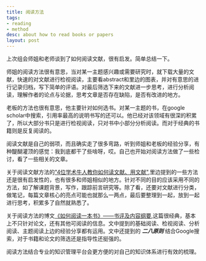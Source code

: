 ```yaml
---
title: 阅读方法
tags:
- reading
- method
desc: about how to read books or papers
layout: post
---
```


上次组会师姐和老师谈到了如何阅读文献，很有启发。简单总结一下。

师姐的阅读方法很有意思，当对某一主题感兴趣或需要研究时，就下载大量的文献，快速的对文献进行检视阅读，主要看abstract和里边的图表，并对有意思的进行记录归档，写下简单的评语。对最后筛选下来的文献进一步思考，进行分析阅读，理解作者的论点与论据，思考文章是否存在缺陷，是否有改进的地方。

老板的方法也很有意思，他主要针对如何选书。对某一主题的书，在google scholar中搜索，引用率最高的说明书写的还可以。他已经对该领域有很深的积累了，所以大部分书只是进行检视阅读，只对书中小部分分析阅读。而对于经典的书籍则是反复阅读的。

阅读文献是自己的弱项，而且确实走了很多弯路，听到师姐和老板的经验分享，有种醍醐灌顶的感觉：我到底都干了些啥呀，哎。自己也开始对阅读方法做了一些检讨，看了一些相关的文章。

关于阅读文献方法的["4位学术牛人教你如何读文献、用文献"](https://mp.weixin.qq.com/s?__biz=MzA3NTk1MjIxOQ==&mid=202328500&idx=1&sn=d76025fb69f9ef95d1eebf302c07d314&scene=21#wechat_redirect),里边提到的一些方法还是很有启发性的，也有很多和师姐相似的地方。针对不同的目的应该采用不同的方法，如了解课题背景，写作，跟踪前言研究等。除了看，还要对文献进行分类，做笔记，每篇文章核心的亮点可能也就那么一两点，最后要整理到一起，放到一起进行思考，积累多了自然就熟悉了。

关于阅读方法的博文[《如何阅读一本书》——书评及内容纲要](http://dy.163.com/v2/article/detail/C04IC4BA0517AB4H.html),这篇很经典，基本上不只针对论文，还有其他可阅读的信息。文中提到的基础阅读、检视阅读、分析阅读、主题阅读上边的经验分享都有运用。文中还提到的 ***二八原则*** 结合Google搜索，对于书籍和论文的筛选还是指导性还挺强的。

阅读方法结合专业的知识管理平台会更方便的对自己的知识体系进行有效的梳理。

